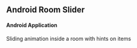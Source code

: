 <h2>Android Room Slider</h2>

<h4>Android Application</h4>

Sliding animation inside a room with hints on items
